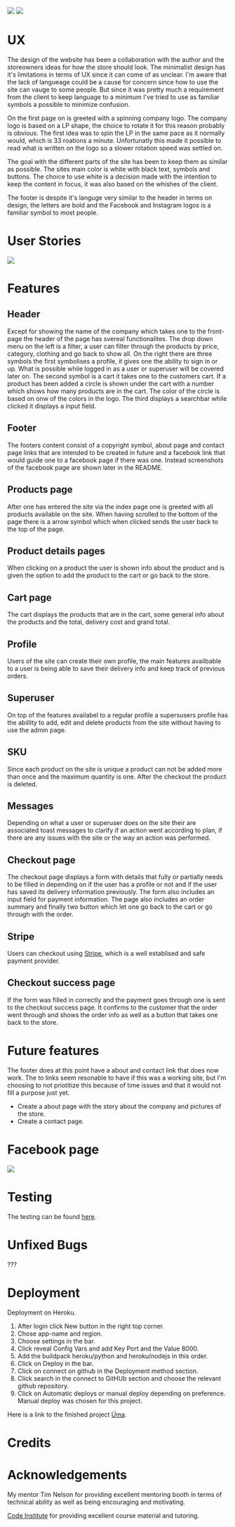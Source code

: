 ![](media/front-page.jpg)
![](media/products.jpg)

# UX 
The design of the website has been a collaboration with the author and the storeowners ideas for how the store should look. The minimalist design has it's limitations in terms of UX since it can come of as unclear. I'm aware that the lack of langueage could be a cause for concern since how to use the site can vauge to some people. But since it was pretty much a requirement from the client to keep language to a minimum I've tried to use as familiar symbols a possible to minimize confusion.

On the first page on is greeted with a spinning company logo. The company logo is based on a LP shape, the choice to rotate it for this reason probably is obvious. The first idea was to spin the LP in the same pace as it normally would, which is 33 roations a minute. Unfortunatly this made it possible to read what is written on the logo so a slower rotation speed was settled on.

The goal with the different parts of the site has been to keep them as similar as possible. 
The sites main color is white with black text, symbols and buttons. The choice to use white is a decision made with the intention to keep the content in focus, it was also based on the whishes of the client.

The footer is despite it's languge very similar to the header in terms on design, the letters are bold and the Facebook and Instagram logos is a familiar symbol to most people. 

# User Stories

![](media/user-stories.jpg)

# Features

## Header

Except for showing the name of the company which takes one to the front-page the header of the page has svereal functionalites. The drop down menu on the left is a filter, a user can filter through the products by price, category, clothing and go back to show all.
On the right there are three symbols the first symbolises a profile, it gives one the ability to sign in or up. What is possible while logged in as a user or superuser will be covered later on. The second symbol is a cart it takes one to the customers cart. If a product has been added a circle is shown under the cart with a number which shows how many products are in the cart. The color of the circle is based on onw of the colors in the logo. The third displays a searchbar while clicked it displays a input field.

## Footer

The footers content consist of a copyright symbol, about page and contact page links that are intended to be created in future and a facebook link that would guide one to a facebook page if there was one. Instead screenshots of the facebook page are shown later in the README.

## Products page

After one has entered the site via the index page one is greeted with all products available on the site. When having scrolled to the bottom of the page there is a arrow symbol which when clicked sends the user back to the top of the page.

## Product details pages

When clicking on a product the user is shown info about the product and is given the option to add the product to the cart or go back to the store.

## Cart page

The cart displays the products that are in the cart, some general info about the products and the total, delivery cost and grand total.

## Profile

Users of the site can create their own profile, the main features availbable to a user is being able to save their delivery info and keep track of previous orders.

## Superuser

On top of the features availabel to a regular profile a supersusers profile has the abillity to add, edit and delete products from the site without having to use the admin page. 

## SKU

Since each product on the site is unique a product can not be added more than once and the maximum quantity is one. After the checkout the product is deleted.

## Messages

Depending on what a user or superuser does on the site their are associated toast messages to clarify if an action went according to plan, if there are any issues with the site or the way an action was performed.

## Checkout page

The checkout page displays a form with details that fully or partially needs to be filled in depending on if the user has a profile or not and if the user has saved its delivery information previously. The form also includes an input field for payment information. The page also includes an order summary and finally two button which let one go back to the cart or go through with the order.

## Stripe 

Users can checkout using [Stripe](https://stripe.com/docs/security/stripe), which is a well establised and safe payment provider.

## Checkout success page

If the form was filled in correctly and the payment goes through one is sent to the checkout success page. It confirms to the customer that the order went through and shows the order info as well as a button that takes one back to the store.

# Future features

The footer does at this point have a about and contact link that does now work. The to links seem resonable to have if this was a working site, but I'm choosing to not priotitize this because of time issues and that it would not fill a purpose just yet.
* Create a about page with the story about the company and pictures of the store.
* Create a contact page.

# Facebook page

![](media/facebook.jpg)

# Testing

The testing can be found [here](test.md).


# Unfixed Bugs
???

# Deployment
Deployment on Heroku.
1. After login click New button in the right top corner.
2. Chose app-name and region.
3. Choose settings in the bar.
4. Click reveal Config Vars and add Key Port and the Value 8000.
5. Add the buildpack heroku/python and heroku/nodejs in this order.
6. Click on Deploy in the bar.
7. Click on connect on github in the Deployment method section.
8. Click search in the connect to GitHUb section and choose the relevant github repository.
9. Click on Automatic deploys or manual deploy depending on preference. Manual deploy was chosen for this      project.

 Here is a link to the finished project [Úma](https://uma-vintage.herokuapp.com/).

# Credits


# Acknowledgements 
My mentor Tim Nelson for providing excellent mentoring booth in terms of technical ability as well as being encouraging and motivating.

[Code Institute](https://codeinstitute.net) for providing excellent course material and tutoring.